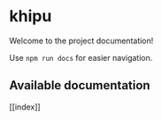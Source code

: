 # khipu

Welcome to the project documentation!

Use `npm run docs` for easier navigation.

## Available documentation

[[index]]
